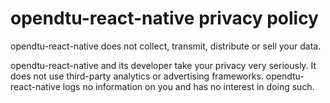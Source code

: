 # opendtu-react-native privacy policy

opendtu-react-native does not collect, transmit, distribute or sell your data.

opendtu-react-native and its developer take your privacy very seriously. It does not use third-party analytics or advertising frameworks. opendtu-react-native logs no information on you and has no interest in doing such.

<!-- Thank you google for making me put this here :) -->
